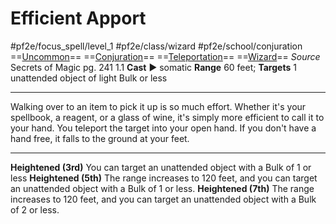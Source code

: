 # Efficient Apport
#pf2e/focus_spell/level_1 #pf2e/class/wizard #pf2e/school/conjuration 
==[Uncommon](rules/traits/uncommon.md)== ==[Conjuration](rules/traits/conjuration.md)== ==[Teleportation](rules/traits/teleportation.md)== ==[Wizard](rules/traits/wizard.md)==
*Source* Secrets of Magic pg. 241 1.1
**Cast** ► somatic
**Range** 60 feet; **Targets** 1 unattended object of light Bulk or less

---
Walking over to an item to pick it up is so much effort. Whether it's your spellbook, a reagent, or a glass of wine, it's simply more efficient to call it to your hand. You teleport the target into your open hand. If you don't have a hand free, it falls to the ground at your feet.

<hr>

**Heightened (3rd)** You can target an unattended object with a Bulk of 1 or less
**Heightened (5th)** The range increases to 120 feet, and you can target an unattended object with a Bulk of 1 or less.
**Heightened (7th)** The range increases to 120 feet, and you can target an unattended object with a Bulk of 2 or less.
